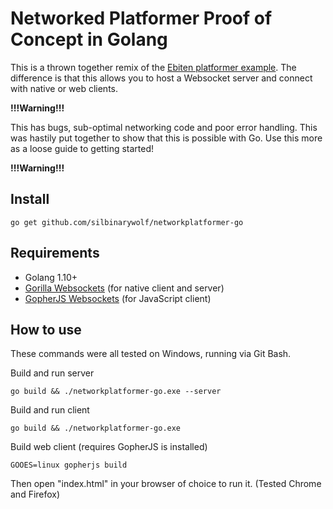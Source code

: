 # Networked Platformer Proof of Concept in Golang

This is a thrown together remix of the [Ebiten platformer example](https://github.com/hajimehoshi/ebiten/tree/master/examples/platformer).
The difference is that this allows you to host a Websocket server and connect with native or web clients.

**!!!Warning!!!**

This has bugs, sub-optimal networking code and poor error handling. This was hastily put together to show that this
is possible with Go. Use this more as a loose guide to getting started!

**!!!Warning!!!**

## Install

```
go get github.com/silbinarywolf/networkplatformer-go
```

## Requirements

* Golang 1.10+
* [Gorilla Websockets](https://github.com/gorilla/websocket) (for native client and server)
* [GopherJS Websockets](https://github.com/gopherjs/websocket)  (for JavaScript client)

## How to use

These commands were all tested on Windows, running via Git Bash.

Build and run server
```
go build && ./networkplatformer-go.exe --server
```

Build and run client
```
go build && ./networkplatformer-go.exe
```

Build web client (requires GopherJS is installed)
```
GOOES=linux gopherjs build
```
Then open "index.html" in your browser of choice to run it. (Tested Chrome and Firefox)
